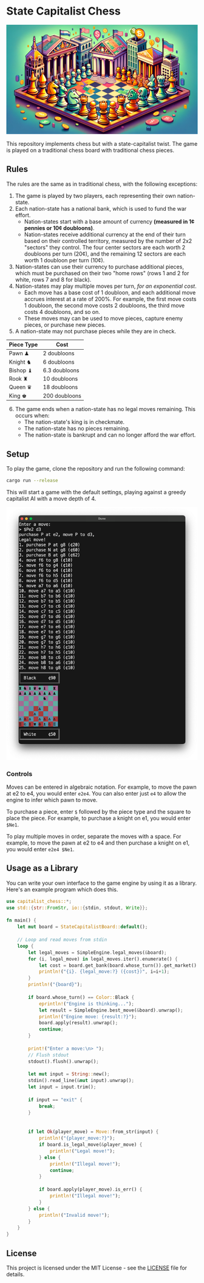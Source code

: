 # State Capitalist Chess

![Header](assets/header.png)

This repository implements chess but with a state-capitalist twist. The game is played on a traditional chess board with traditional chess pieces.

## Rules

The rules are the same as in traditional chess, with the following exceptions:
1. The game is played by two players, each representing their own nation-state.
2. Each nation-state has a national bank, which is used to fund the war effort.
    - Nation-states start with a base amount of currency **(measured in 1¢ pennies or 10¢ doubloons)**.
    - Nation-states receive additional currency at the end of their turn based on their controlled territory, measured by the number of 2x2 "sectors" they control. The four center sectors are each worth 2 doubloons per turn (20¢), and the remaining 12 sectors are each worth 1 doubloon per turn (10¢).
3. Nation-states can use their currency to purchase additional pieces, which must be purchased on their two "home rows" (rows 1 and 2 for white, rows 7 and 8 for black).
4. Nation-states may play multiple moves per turn, *for an exponential cost*.
    - Each move has a base cost of 1 doubloon, and each additional move accrues interest at a rate of 200%. For example, the first move costs 1 doubloon, the second move costs 2 doubloons, the third move costs 4 doubloons, and so on.
    - These moves may can be used to move pieces, capture enemy pieces, or purchase new pieces.
5. A nation-state may not purchase pieces while they are in check.

|Piece Type|Cost|
|---|---|
|Pawn ♟︎|2 doubloons|
|Knight ♞|6 doubloons|
|Bishop ♝|6.3 doubloons|
|Rook ♜|10 doubloons|
|Queen ♛|18 doubloons|
|King ♚|200 doubloons|

6. The game ends when a nation-state has no legal moves remaining. This occurs when:
    - The nation-state's king is in checkmate.
    - The nation-state has no pieces remaining.
    - The nation-state is bankrupt and can no longer afford the war effort.

## Setup

To play the game, clone the repository and run the following command:

```bash
cargo run --release
```

This will start a game with the default settings, playing against a greedy capitalist AI with a move depth of 4.

![Gameplay](assets/gameplay.png)

### Controls

Moves can be entered in algebraic notation. For example, to move the pawn at e2 to e4, you would enter `e2e4`. You can also enter just `e4` to allow the engine to infer which pawn to move.

To purchase a piece, enter `$` followed by the piece type and the square to place the piece. For example, to purchase a knight on e1, you would enter `$Ne1`.

To play multiple moves in order, separate the moves with a space. For example, to move the pawn at e2 to e4 and then purchase a knight on e1, you would enter `e2e4 $Ne1`.

## Usage as a Library

You can write your own interface to the game engine by using it as a library. Here's an example program which does this.

```rust
use capitalist_chess::*;
use std::{str::FromStr, io::{stdin, stdout, Write}};

fn main() {
    let mut board = StateCapitalistBoard::default();

    // Loop and read moves from stdin
    loop {
        let legal_moves = SimpleEngine.legal_moves(&board);
        for (i, legal_move) in legal_moves.iter().enumerate() {
            let cost = board.get_bank(board.whose_turn()).get_market().get_move_value(legal_move);
            println!("{i}. {legal_move:?} ({cost})", i=i+1);
        }
        println!("{board}");

        if board.whose_turn() == Color::Black {
            eprintln!("Engine is thinking...");
            let result = SimpleEngine.best_move(&board).unwrap();
            println!("Engine move: {result:?}");
            board.apply(result).unwrap();
            continue;
        }

        print!("Enter a move:\n> ");
        // Flush stdout
        stdout().flush().unwrap();
        
        let mut input = String::new();
        stdin().read_line(&mut input).unwrap();
        let input = input.trim();

        if input == "exit" {
            break;
        }


        if let Ok(player_move) = Move::from_str(input) {
            println!("{player_move:?}");
            if board.is_legal_move(&player_move) {
                println!("Legal move!");
            } else {
                println!("Illegal move!");
                continue;
            }

            if board.apply(player_move).is_err() {
                println!("Illegal move!");
            }
        } else {
            println!("Invalid move!");
        }
    }
}
```

## License

This project is licensed under the MIT License - see the [LICENSE](LICENSE) file for details.